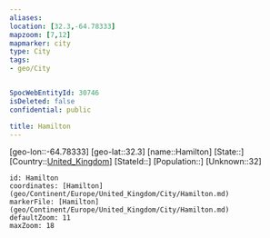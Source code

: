```yaml
---
aliases: 
location: [32.3,-64.78333]
mapzoom: [7,12] 
mapmarker: city 
type: City
tags:
- geo/City


SpocWebEntityId: 30746
isDeleted: false
confidential: public

title: Hamilton
---
```

[geo-lon::-64.78333]
[geo-lat::32.3]
[name::Hamilton]
[State::]
[Country::[United_Kingdom](geo/Continent/Europe/United_Kingdom.md)]
[StateId::]
[Population::]
[Unknown::32]


```leaflet
id: Hamilton
coordinates: [Hamilton](geo/Continent/Europe/United_Kingdom/City/Hamilton.md)
markerFile: [Hamilton](geo/Continent/Europe/United_Kingdom/City/Hamilton.md)
defaultZoom: 11 
maxZoom: 18
```



